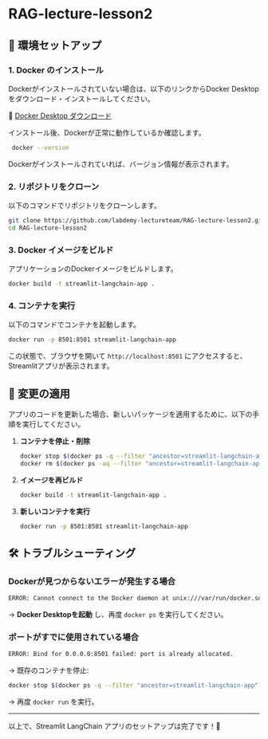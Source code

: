 # RAG-lecture-lesson2


## 🚀 環境セットアップ

### 1. **Docker のインストール**
Dockerがインストールされていない場合は、以下のリンクからDocker Desktopをダウンロード・インストールしてください。

🔗 [Docker Desktop ダウンロード](https://www.docker.com/products/docker-desktop/)

インストール後、Dockerが正常に動作しているか確認します。
```sh
 docker --version
```

Dockerがインストールされていれば、バージョン情報が表示されます。

### 2. **リポジトリをクローン**
以下のコマンドでリポジトリをクローンします。
```sh
git clone https://github.com/labdemy-lectureteam/RAG-lecture-lesson2.git
cd RAG-lecture-lesson2
```

### 3. **Docker イメージをビルド**
アプリケーションのDockerイメージをビルドします。
```sh
docker build -t streamlit-langchain-app .
```

### 4. **コンテナを実行**
以下のコマンドでコンテナを起動します。
```sh
docker run -p 8501:8501 streamlit-langchain-app
```

この状態で、ブラウザを開いて `http://localhost:8501` にアクセスすると、Streamlitアプリが表示されます。

## 🔄 変更の適用
アプリのコードを更新した場合、新しいパッケージを適用するために、以下の手順を実行してください。

1. **コンテナを停止・削除**
   ```sh
   docker stop $(docker ps -q --filter "ancestor=streamlit-langchain-app")
   docker rm $(docker ps -aq --filter "ancestor=streamlit-langchain-app")
   ```

2. **イメージを再ビルド**
   ```sh
   docker build -t streamlit-langchain-app .
   ```

3. **新しいコンテナを実行**
   ```sh
   docker run -p 8501:8501 streamlit-langchain-app
   ```

## 🛠 トラブルシューティング
### **Dockerが見つからないエラーが発生する場合**
```sh
ERROR: Cannot connect to the Docker daemon at unix:///var/run/docker.sock. Is the docker daemon running?
```
→ **Docker Desktopを起動** し、再度 `docker ps` を実行してください。

### **ポートがすでに使用されている場合**
```sh
ERROR: Bind for 0.0.0.0:8501 failed: port is already allocated.
```
→ 既存のコンテナを停止:
```sh
docker stop $(docker ps -q --filter "ancestor=streamlit-langchain-app")
```
→ 再度 `docker run` を実行。

---

以上で、Streamlit LangChain アプリのセットアップは完了です！🎉
